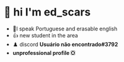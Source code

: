  
 # 👋  hi I'm ed_scars
 - 🌱I speak Portuguese and erasable english
-  👍 new student in the area
- ♟️ discord **Usuário não encontrado#3792**
- **unprofessional profile** ❎
<!---
edscars/edscars is a ✨ special ✨ repository because its `README.md` (this file) appears on your GitHub profile.
You can click the Preview link to take a look at your changes.
--->
